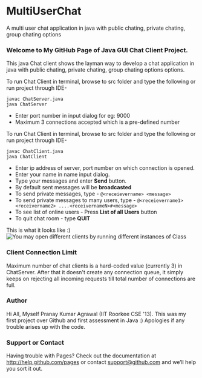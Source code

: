 MultiUserChat
=============

A multi user chat application in java with public chating, private chating, group chating options

### Welcome to My GitHub Page of Java GUI Chat Client Project.
This java Chat client shows the layman way to develop a chat application in java with public chating, private chating, group chating options options.


To run Chat Client in terminal, browse to src folder and type the following or run project through IDE-
```
javac ChatServer.java 
java ChatServer
```


*  Enter port number in input dialog for eg: 9000
*  Maximum 3 connections accepted which is a pre-defined number


To run Chat Client in terminal, browse to src folder and type the following or run project through IDE-
```
javac ChatClient.java 
java ChatClient
```


*  Enter ip address of server, port number on which connection is opened.
*  Enter your name in name input dialog.
*  Type your messages and enter **Send** button.
*  By default sent messages will be **broadcasted**
*  To send private messages, type - `@<receievername> <message>`
*  To send private messages to many users, type - `@<receievername1> <receivername2> ....<receivernameN>#<message>`
*  To see list of online users - Press **List of all Users** button
*  To quit chat room - type **QUIT**

This is what it looks like :)
![You may open different clients by running different instances of Class](https://raw.github.com/pranayaggarwal25/projectImages/master/Screenshot.png)



### Client Connection Limit
Maximum number of chat clients is a hard-coded value (currently 3) in ChatServer. After that it doesn't create any connection queue, it simply keeps on rejecting all incoming requests till total number of connections are full.


### Author
Hi All, Myself Pranay Kumar Agrawal (IIT Roorkee CSE '13). This was my first project over Github and first assessment in Java :) Apologies if any trouble arises up with the code.


### Support or Contact
Having trouble with Pages? Check out the documentation at http://help.github.com/pages or contact support@github.com and we’ll help you sort it out.
